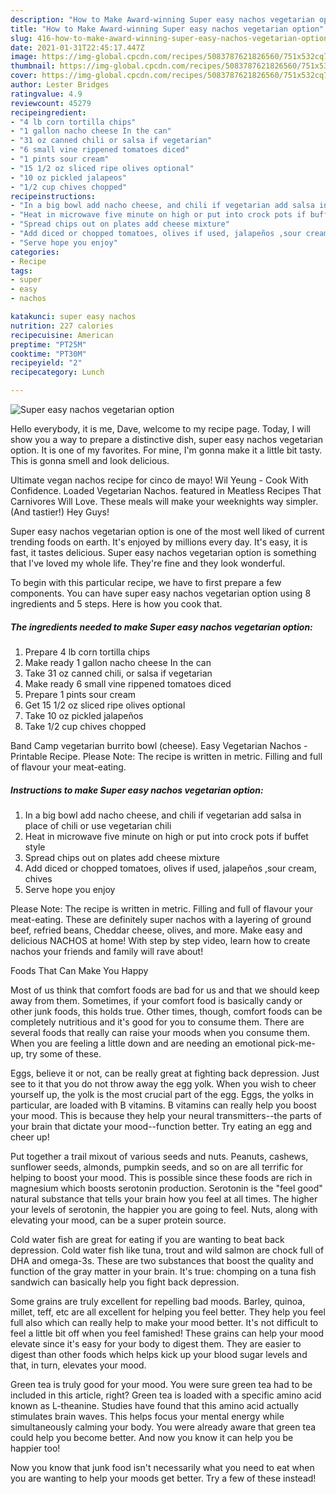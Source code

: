 ```yaml
---
description: "How to Make Award-winning Super easy nachos vegetarian option"
title: "How to Make Award-winning Super easy nachos vegetarian option"
slug: 416-how-to-make-award-winning-super-easy-nachos-vegetarian-option
date: 2021-01-31T22:45:17.447Z
image: https://img-global.cpcdn.com/recipes/5083787621826560/751x532cq70/super-easy-nachos-vegetarian-option-recipe-main-photo.jpg
thumbnail: https://img-global.cpcdn.com/recipes/5083787621826560/751x532cq70/super-easy-nachos-vegetarian-option-recipe-main-photo.jpg
cover: https://img-global.cpcdn.com/recipes/5083787621826560/751x532cq70/super-easy-nachos-vegetarian-option-recipe-main-photo.jpg
author: Lester Bridges
ratingvalue: 4.9
reviewcount: 45279
recipeingredient:
- "4 lb corn tortilla chips"
- "1 gallon nacho cheese In the can"
- "31 oz canned chili or salsa if vegetarian"
- "6 small vine rippened tomatoes diced"
- "1 pints sour cream"
- "15 1/2 oz sliced ripe olives optional"
- "10 oz pickled jalapeos"
- "1/2 cup chives chopped"
recipeinstructions:
- "In a big bowl add nacho cheese, and chili if vegetarian add salsa in place of chili or use vegetarian chili"
- "Heat in microwave five minute on high or put into crock pots if buffet style"
- "Spread chips out on plates add cheese mixture"
- "Add diced or chopped tomatoes, olives if used, jalapeños ,sour cream, chives"
- "Serve hope you enjoy"
categories:
- Recipe
tags:
- super
- easy
- nachos

katakunci: super easy nachos 
nutrition: 227 calories
recipecuisine: American
preptime: "PT25M"
cooktime: "PT30M"
recipeyield: "2"
recipecategory: Lunch

---
```



![Super easy nachos vegetarian option](https://img-global.cpcdn.com/recipes/5083787621826560/751x532cq70/super-easy-nachos-vegetarian-option-recipe-main-photo.jpg)

Hello everybody, it is me, Dave, welcome to my recipe page. Today, I will show you a way to prepare a distinctive dish, super easy nachos vegetarian option. It is one of my favorites. For mine, I'm gonna make it a little bit tasty. This is gonna smell and look delicious.

Ultimate vegan nachos recipe for cinco de mayo! Wil Yeung - Cook With Confidence. Loaded Vegetarian Nachos. featured in Meatless Recipes That Carnivores Will Love. These meals will make your weeknights way simpler. (And tastier!) Hey Guys!

Super easy nachos vegetarian option is one of the most well liked of current trending foods on earth. It's enjoyed by millions every day. It's easy, it is fast, it tastes delicious. Super easy nachos vegetarian option is something that I've loved my whole life. They're fine and they look wonderful.


To begin with this particular recipe, we have to first prepare a few components. You can have super easy nachos vegetarian option using 8 ingredients and 5 steps. Here is how you cook that.

<!--inarticleads1-->

##### The ingredients needed to make Super easy nachos vegetarian option:

1. Prepare 4 lb corn tortilla chips
1. Make ready 1 gallon nacho cheese In the can
1. Take 31 oz canned chili, or salsa if vegetarian
1. Make ready 6 small vine rippened tomatoes diced
1. Prepare 1 pints sour cream
1. Get 15 1/2 oz sliced ripe olives optional
1. Take 10 oz pickled jalapeños
1. Take 1/2 cup chives chopped


Band Camp vegetarian burrito bowl (cheese). Easy Vegetarian Nachos - Printable Recipe. Please Note: The recipe is written in metric. Filling and full of flavour your meat-eating. 

<!--inarticleads2-->

##### Instructions to make Super easy nachos vegetarian option:

1. In a big bowl add nacho cheese, and chili if vegetarian add salsa in place of chili or use vegetarian chili
1. Heat in microwave five minute on high or put into crock pots if buffet style
1. Spread chips out on plates add cheese mixture
1. Add diced or chopped tomatoes, olives if used, jalapeños ,sour cream, chives
1. Serve hope you enjoy


Please Note: The recipe is written in metric. Filling and full of flavour your meat-eating. These are definitely super nachos with a layering of ground beef, refried beans, Cheddar cheese, olives, and more. Make easy and delicious NACHOS at home! With step by step video, learn how to create nachos your friends and family will rave about! 

Foods That Can Make You Happy


Most of us think that comfort foods are bad for us and that we should keep away from them. Sometimes, if your comfort food is basically candy or other junk foods, this holds true. Other times, though, comfort foods can be completely nutritious and it's good for you to consume them. There are several foods that really can raise your moods when you consume them. When you are feeling a little down and are needing an emotional pick-me-up, try some of these.

Eggs, believe it or not, can be really great at fighting back depression. Just see to it that you do not throw away the egg yolk. When you wish to cheer yourself up, the yolk is the most crucial part of the egg. Eggs, the yolks in particular, are loaded with B vitamins. B vitamins can really help you boost your mood. This is because they help your neural transmitters--the parts of your brain that dictate your mood--function better. Try eating an egg and cheer up!

Put together a trail mixout of various seeds and nuts. Peanuts, cashews, sunflower seeds, almonds, pumpkin seeds, and so on are all terrific for helping to boost your mood. This is possible since these foods are rich in magnesium which boosts serotonin production. Serotonin is the "feel good" natural substance that tells your brain how you feel at all times. The higher your levels of serotonin, the happier you are going to feel. Nuts, along with elevating your mood, can be a super protein source.

Cold water fish are great for eating if you are wanting to beat back depression. Cold water fish like tuna, trout and wild salmon are chock full of DHA and omega-3s. These are two substances that boost the quality and function of the gray matter in your brain. It's true: chomping on a tuna fish sandwich can basically help you fight back depression. 

Some grains are truly excellent for repelling bad moods. Barley, quinoa, millet, teff, etc are all excellent for helping you feel better. They help you feel full also which can really help to make your mood better. It's not difficult to feel a little bit off when you feel famished! These grains can help your mood elevate since it's easy for your body to digest them. They are easier to digest than other foods which helps kick up your blood sugar levels and that, in turn, elevates your mood.

Green tea is truly good for your mood. You were sure green tea had to be included in this article, right? Green tea is loaded with a specific amino acid known as L-theanine. Studies have found that this amino acid actually stimulates brain waves. This helps focus your mental energy while simultaneously calming your body. You were already aware that green tea could help you become better. And now you know it can help you be happier too!

Now you know that junk food isn't necessarily what you need to eat when you are wanting to help your moods get better. Try a few of these instead!

